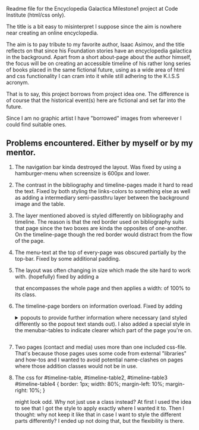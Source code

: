 Readme file for the Encyclopedia Galactica Milestone1 project at Code Institute (html/css only).

The title is a bit easy to misinterpret I suppose since the aim is nowhere near creating an online encyclopedia.

The aim is to pay tribute to my favorite author, Isaac Asimov, and the title reflects on that since his Foundation stories have an encyclopedia galactica in the background. Apart from a short about-page about the author himself, the focus will be on creating an accessible timeline of his rather long series of books placed in the same fictional future, using as a wide area of html and css functionality I can cram into it while still adhering to the K.I.S.S acronym.

That is to say, this project borrows from project idea one. The difference is of course that the historical event(s) here are fictional and set far into the future.

Since I am no graphic artist I have "borrowed" images from whereever I could find suitable ones.

Problems encountered. Either by myself or by my mentor.
-------------------------------------------------------

1. The navigation bar kinda destroyed the layout. Was fixed by using a hamburger-menu when screensize is 600px and lower.
2. The contrast in the bibliography and timeline-pages made it hard to read the text. Fixed by both styling the links-colors to something else as well as adding a intermediary semi-passthru layer between the background image and the
table.
3. The layer mentioned aboved is styled differently on bibliography and timeline. The reason is that the red border used on bibliography suits that page since the two boxes are kinda the opposites of one-another. On the timeline-page though the red border would distract from the flow of the page.
4. The menu-text at the top of every-page was obscured partially by the top-bar. Fixed by some additional padding.
5. The layout was often changing in size which made the site hard to work with. (hopefully) fixed by adding a <div> that encompasses the whole page and then applies a width: of 100% to its class.
7. The timeline-page borders on information overload. Fixed by adding <details><summary> popouts to provide further information where necessary (and styled differently so the popout text stands out). I also added a special style in the menubar-tables to indicate clearer which part of the page you're on.
7. Two pages (contact and media) uses more than one included css-file. That's because those pages uses some code from external "libraries" and how-tos and I wanted to avoid potential name-clashes on pages where those addition classes would not be in use.
8. The css for 
    #timeline-table, #timeline-table2, #timeline-table3 #timeline-table4 {
        border: 1px;
        width: 80%;
        margin-left: 10%;
        margin-right: 10%;
    }

    might look odd. Why not just use a class instead? At first I used the idea to see that I got the style to apply exactly where I wanted it to. Then I thought: why not keep it like that in case I want to style the different parts differently? I ended up not doing that, but the flexibility is there.
